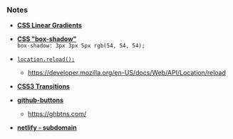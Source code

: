 
### Notes 

- [**CSS Linear Gradients**]([https://link](https://www.w3schools.com/css/css3_gradients.asp))

- [**CSS "box-shadow"**](https://css-tricks.com/almanac/properties/b/box-shadow/)  
    `box-shadow: 3px 3px 5px rgb(54, 54, 54);`

- [`location.reload();`]([https://link](https://stackoverflow.com/questions/3715047/how-to-reload-a-page-using-javascript))
  - https://developer.mozilla.org/en-US/docs/Web/API/Location/reload

- [**CSS3 Transitions**](https://www.webdesignerdepot.com/2014/05/8-simple-css3-transitions-that-will-wow-your-users/)

- [**github-buttons**](https://github.com/mdo/github-buttons)
  - https://ghbtns.com/

- [**netlify - subdomain**](https://docs.netlify.com/domains-https/custom-domains/configure-external-dns/#configure-a-subdomain)